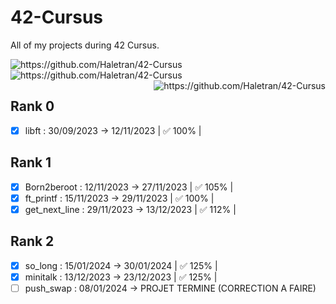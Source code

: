 # 42-Cursus
All of my projects during 42 Cursus.

<img src="https://badges.pufler.dev/visits/Haletran/42-Cursus" alt="https://github.com/Haletran/42-Cursus"> </img>
<img src="https://badges.pufler.dev/created/Haletran/42-Cursus" alt="https://github.com/Haletran/42-Cursus"> </img>
<img align="right" src="https://badges.pufler.dev/commits/monthly/Haletran" alt="https://github.com/Haletran/42-Cursus"> </img>

## Rank 0
- [x] libft : 30/09/2023 -> 12/11/2023 | ✅ 100% |
## Rank 1
- [x] Born2beroot : 12/11/2023 -> 27/11/2023 | ✅ 105% |
- [x] ft_printf : 15/11/2023 -> 29/11/2023 | ✅ 100% |
- [x] get_next_line : 29/11/2023 -> 13/12/2023 | ✅ 112% |
## Rank 2
- [x] so_long : 15/01/2024 -> 30/01/2024 | ✅ 125% |
- [x] minitalk : 13/12/2023 -> 23/12/2023 | ✅ 125% |
- [ ] push_swap : 08/01/2024 -> PROJET TERMINE (CORRECTION A FAIRE)
